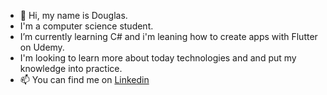 - 👋 Hi, my name is Douglas.
-  I'm a computer science student.
-  I’m currently learning C# and i'm leaning how to create apps with Flutter on Udemy.
-  I'm looking to learn more about today technologies and and put my knowledge into practice.
- 📫 You can find me on [Linkedin](https://www.linkedin.com/in/douglas-de-souza-silva-688494178/) 

<!---
Dougsza/Dougsza is a ✨ special ✨ repository because its `README.md` (this file) appears on your GitHub profile.
You can click the Preview link to take a look at your changes.
--->
